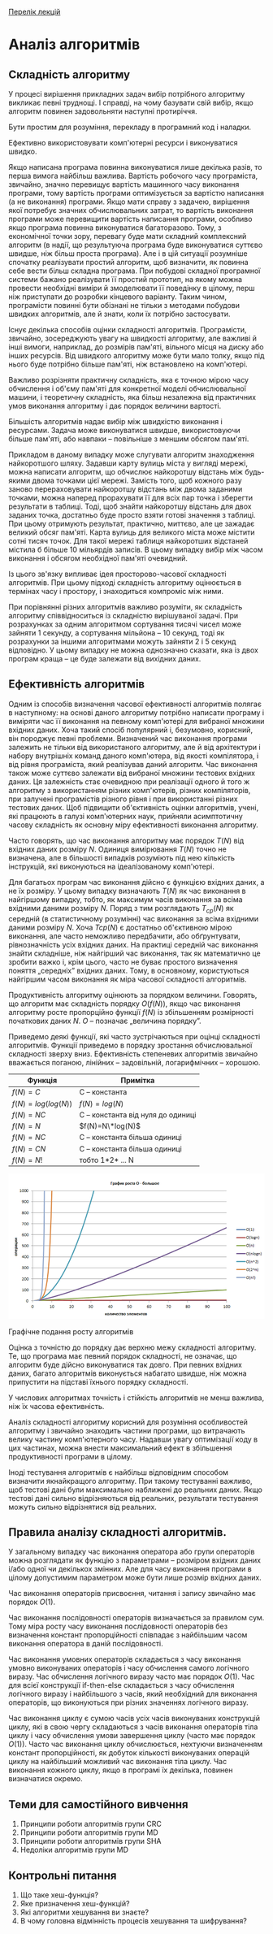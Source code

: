 [Перелік лекцій](README.md)

# Аналіз алгоритмів

## Складність алгоритму

У процесі вирішення прикладних задач вибір потрібного алгоритму викликає певні труднощі. І справді, на чому базувати свій вибір, якщо алгоритм повинен задовольняти наступні протиріччя.

Бути простим для розуміння, перекладу в програмний код і наладки.

Ефективно використовувати комп'ютерні ресурси і виконуватися швидко.

Якщо написана програма повинна виконуватися лише декілька разів, то перша вимога найбільш важлива. Вартість робочого часу програміста, звичайно, значно перевищує вартість машинного часу виконання програми, тому вартість програми оптимізується за вартістю написання (а не виконання) програми. Якщо мати справу з задачею, вирішення якої потребує значних обчислювальних затрат, то вартість виконання програми може перевищити вартість написання програми, особливо якщо програма повинна виконуватися багаторазово. Тому, з економічної точки зору, перевагу буде мати складний комплексний алгоритм (в надії, що результуюча програма буде виконуватися суттєво швидше, ніж більш проста програма). Але і в цій ситуації розумніше спочатку реалізувати простий алгоритм, щоб визначити, як повинна себе вести більш складна програма. При побудові складної програмної системи бажано реалізувати її простий прототип, на якому можна провести необхідні виміри й змоделювати її поведінку в цілому, перш ніж приступати до розробки кінцевого варіанту. Таким чином, програмісти повинні бути обізнані не тільки з методами побудови швидких алгоритмів, але й знати, коли їх потрібно застосувати.

Існує декілька способів оцінки складності алгоритмів. Програмісти, звичайно, зосереджують увагу на швидкості алгоритму, але важливі й інші вимоги, наприклад, до розмірів пам'яті, вільного місця на диску або інших ресурсів. Від швидкого алгоритму може бути мало толку, якщо під нього буде потрібно більше пам'яті, ніж встановлено на комп'ютері.

Важливо розрізняти практичну складність, яка є точною мірою часу обчислення і об'єму пам'яті для конкретної моделі обчислювальної машини, і теоретичну складність, яка більш незалежна від практичних умов виконання алгоритму і дає порядок величини вартості.

Більшість алгоритмів надає вибір між швидкістю виконання і ресурсами. Задача може виконуватися швидше, використовуючи більше пам'яті, або навпаки – повільніше з меншим обсягом пам'яті.

Прикладом в даному випадку може слугувати алгоритм знаходження найкоротшого шляху. Задавши карту вулиць міста у вигляді мережі, можна написати алгоритм, що обчислює найкоротшу відстань між будь-якими двома точками цієї мережі. Замість того, щоб кожного разу заново перераховувати найкоротшу відстань між двома заданими точками, можна наперед прорахувати її для всіх пар точка і зберегти результати в таблиці. Тоді, щоб знайти найкоротшу відстань для двох заданих точка, достатньо буде просто взяти готові значення з таблиці. При цьому отримують результат, практично, миттєво, але це зажадає великий обсяг пам'яті. Карта вулиць для великого міста може містити сотні тисяч точок. Для такої мережі таблиця найкоротших відстаней містила б більше 10 мільярдів записів. В цьому випадку вибір між часом виконання і обсягом необхідної пам'яті очевидний.

Із цього зв'язку випливає ідея просторово-часової складності алгоритмів. При цьому підході складність алгоритму оцінюється в термінах часу і простору, і знаходиться компроміс між ними.

При порівнянні різних алгоритмів важливо розуміти, як складність алгоритму співвідноситься із складністю вирішуваної задачі. При розрахунках за одним алгоритмом сортування тисячі чисел може зайняти 1 секунду, а сортування мільйона – 10 секунд, тоді як розрахунки за іншими алгоритмами можуть зайняти 2 і 5 секунд відповідно. У цьому випадку не можна однозначно сказати, яка із двох програм краща – це буде залежати від вихідних даних.

## Ефективність алгоритмів

Одним із способів визначення часової ефективності алгоритмів полягає в наступному: на основі даного алгоритму потрібно написати програму і виміряти час її виконання на певному комп'ютері для вибраної множини вхідних даних. Хоча такий спосіб популярний і, безумовно, корисний, він породжує певні проблеми. Визначений час виконання програми залежить не тільки від використаного алгоритму, але й від архітектури і набору внутрішніх команд даного комп'ютера, від якості компілятора, і від рівня програміста, який реалізував даний алгоритм. Час виконання також може суттєво залежати від вибраної множини тестових вхідних даних. Ця залежність стає очевидною при реалізації одного й того ж алгоритму з використанням різних комп'ютерів, різних компіляторів, при залучені програмістів різного рівня і при використанні різних тестових даних. Щоб підвищити об'єктивність оцінки алгоритмів, учені, які працюють в галузі комп'ютерних наук, прийняли асимптотичну часову складність як основну міру ефективності виконання алгоритму.

Часто говорять, що час виконання алгоритму має порядок $T(N)$ від вхідних даних розміру $N$. Одиниця вимірювання $T(N)$ точно не визначена, але в більшості випадків розуміють під нею кількість інструкцій, які виконуються на ідеалізованому комп'ютері.

Для багатьох програм час виконання дійсно є функцією вхідних даних, а не їх розміру. У цьому випадку визначають $T(N)$ як час виконання в найгіршому випадку, тобто, як максимум часів виконання за всіма вхідними даними розміру $N$. Поряд з тим розглядають $T_{cp}(N)$ як середній (в статистичному розумінні) час виконання за всіма вхідними даними розміру $N$. Хоча $Tcp(N)$ є достатньо об'єктивною мірою виконання, але часто неможливо передбачити, або обґрунтувати, рівнозначність усіх вхідних даних. На практиці середній час виконання знайти складніше, ніж найгірший час виконання, так як математично це зробити важко і, крім цього, часто не буває простого визначення поняття „середніх” вхідних даних. Тому, в основному, користуються найгіршим часом виконання як міра часової складності алгоритмів.

Продуктивність алгоритму оцінюють за порядком величини. Говорять, що алгоритм має складність порядку $O(f(N))$, якщо час виконання алгоритму росте пропорційно функції $f(N)$ із збільшенням розмірності початкових даних $N$. $O$ – позначає „величина порядку”.

Приведемо деякі функції, які часто зустрічаються при оцінці складності алгоритмів. Функції приведемо в порядку зростання обчислювальної складності зверху вниз. Ефективність степеневих алгоритмів звичайно вважається поганою, лінійних – задовільній, логарифмічних – хорошою.

|Функція|Примітка|
|--|--|
|$f(N)=C$|C – константа|
|$f(N)=log(log(N))$|$f(N)=log(N)$|
|$f(N)=NC$|C – константа від нуля до одиниці|
|$f(N)=N$|$f(N)=N\*log(N)$|
|$f(N)=NC$|C – константа більша одиниці|
|$f(N)=CN$|C – константа більша одиниці|
|$f(N)=N!$|тобто 1\*2\* ... N|

![](img/lec-10/10-050.png)

Графічне подання росту алгоритмів

Оцінка з точністю до порядку дає верхню межу складності алгоритму. Те, що програма має певний порядок складності, не означає, що алгоритм буде дійсно виконуватися так довго. При певних вхідних даних, багато алгоритмів виконується набагато швидше, ніж можна припустити на підставі їхнього порядку складності.

У числових алгоритмах точність і стійкість алгоритмів не менш важлива, ніж їх часова ефективність.

Аналіз складності алгоритму корисний для розуміння особливостей алгоритму і звичайно знаходить частини програми, що витрачають велику частину комп'ютерного часу. Надавши увагу оптимізації коду в цих частинах, можна внести максимальний ефект в збільшення продуктивності програми в цілому.

Іноді тестування алгоритмів є найбільш відповідним способом визначити якнайкращого алгоритму. При такому тестуванні важливо, щоб тестові дані були максимально наближені до реальних даних. Якщо тестові дані сильно відрізняються від реальних, результати тестування можуть сильно відрізнятися від реальних.

## Правила аналізу складності алгоритмів.


У загальному випадку час виконання оператора або групи операторів можна розглядати як функцію з параметрами – розміром вхідних даних і/або одної чи декількох змінних. Але для часу виконання програми в цілому допустимим параметром може бути лише розмір вхідних даних.

Час виконання операторів присвоєння, читання і запису звичайно має порядок $O(1)$.

Час виконання послідовності операторів визначається за правилом сум. Тому міра росту часу виконання послідовності операторів без визначення констант пропорційності співпадає з найбільшим часом виконання оператора в даній послідовності.

Час виконання умовних операторів складається з часу виконання умовно виконуваних операторів і часу обчислення самого логічного виразу. Час обчислення логічного виразу часто має порядок $O(1)$. Час для всієї конструкції if-then-else складається з часу обчислення логічного виразу і найбільшого з часів, який необхідний для виконання операторів, що виконуються при різних значеннях логічного виразу.

Час виконання циклу є сумою часів усіх часів виконуваних конструкцій циклу, які в свою чергу складаються з часів виконання операторів тіла циклу і часу обчислення умови завершення циклу (часто має порядок $O(1)$). Часто час виконання циклу обчислюється, нехтуючи визначенням констант пропорційності, як добуток кількості виконуваних операцій циклу на найбільший можливий час виконання тіла циклу. Час виконання кожного циклу, якщо в програмі їх декілька, повинен визначатися окремо.

## Теми для самостійного вивчення


1.  Принципи роботи алгоритмів групи CRC
2.  Принципи роботи алгоритмів групи MD
3.  Принципи роботи алгоритмів групи SHA
4.  Недоліки алгоритмів групи MD

## Контрольні питання


1.  Що таке хеш-функція?
2.  Яке призначення хеш-функцій?
3.  Які алгоритми хешування ви знаєте?
4.  В чому головна відмінність процесів хешування та шифрування?